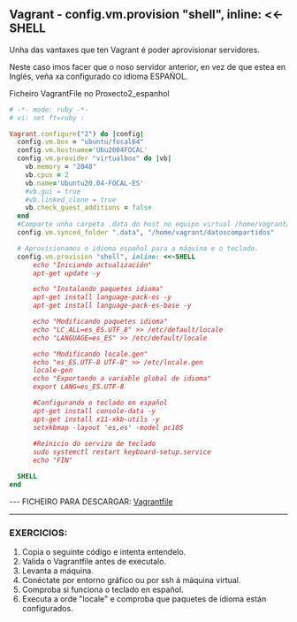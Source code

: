 ## Vagrant -  config.vm.provision "shell", inline: <<-SHELL

Unha das vantaxes que ten Vagrant é poder aprovisionar servidores.

Neste caso imos facer que o noso servidor anterior, en vez de que estea en Inglés, veña xa configurado co idioma ESPAÑOL.

Ficheiro VagrantFile no Proxecto2_espanhol
```ruby
# -*- mode: ruby -*-
# vi: set ft=ruby :

Vagrant.configure("2") do |config|
  config.vm.box = "ubuntu/focal64"
  config.vm.hostname='Ubu2004FOCAL'
  config.vm.provider "virtualbox" do |vb|
    vb.memory = "2048"
    vb.cpus = 2
    vb.name='Ubuntu20.04-FOCAL-ES'
    #vb.gui = true
    #vb.linked_clone = true
    vb.check_guest_additions = false
  end
  #Comparte unha carpeta .data do host no equipo virtual /home/vagrant/datoscompartidos
  config.vm.synced_folder ".data", "/home/vagrant/datoscompartidos"

  # Aprovisionamos o idioma español para a máquina e o teclado.
  config.vm.provision "shell", inline: <<-SHELL
      echo "Iniciando actualización"
      apt-get update -y

      echo "Instalando paquetes idioma"
      apt-get install language-pack-es -y
      apt-get install language-pack-es-base -y

      echo "Modificando paquetes idioma"
      echo "LC_ALL=es_ES.UTF_8" >> /etc/default/locale
      echo "LANGUAGE=es_ES" >> /etc/default/locale

      echo "Modificando locale.gen"
      echo "es_ES.UTF-8 UTF-8" >> /etc/locale.gen
      locale-gen
      echo "Exportando a variable global de idioma"
      export LANG=es_ES.UTF-8

      #Configurando o teclado en español
      apt-get install console-data -y
      apt-get install x11-xkb-utils -y
      setxkbmap -layout 'es,es' -model pc105
      
      #Reinicio do servizo de teclado
      sudo systemctl restart keyboard-setup.service
      echo "FIN"

  SHELL
end
```
--- FICHEIRO PARA DESCARGAR: [Vagrantfile](scriptsVagranfiles/provisionSHELLespanol/Vagrantfile)

--- 
### EXERCICIOS:
1) Copia o seguinte código e intenta entendelo.
2) Valida o Vagrantfile antes de executalo.
3) Levanta a máquina.
4) Conéctate por entorno gráfico ou por ssh á máquina virtual.
5) Comproba si funciona o teclado en español.
6) Executa a orde "locale" e comproba que paquetes de idioma están configurados.